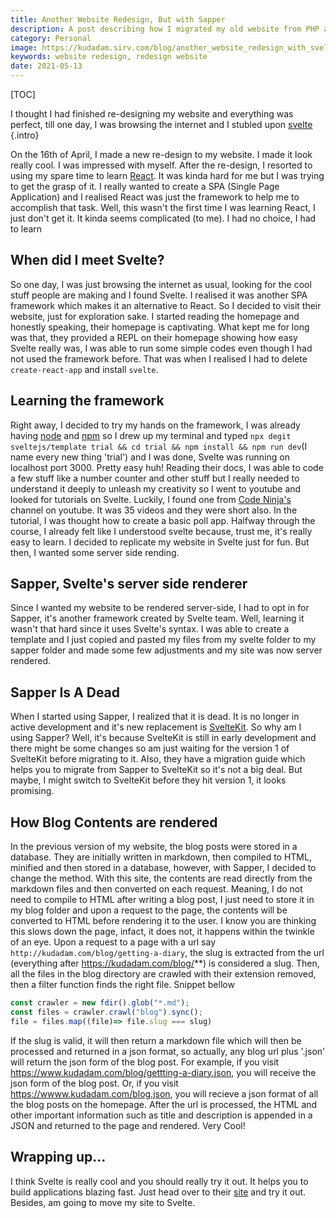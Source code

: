 ```yaml
---
title: Another Website Redesign, But with Sapper
description: A post describing how I migrated my old website from PHP and HTML to Svelte sapper.
category: Personal 
image: https://kudadam.sirv.com/blog/another_website_redesign_with_svelte/hero.jpg
keywords: website redesign, redesign website
date: 2021-05-13
---
```


[TOC]

I thought I had finished re-designing my website and everything was perfect, till one day, I was browsing the internet and I stubled upon [svelte](https://svelte.dev) {.intro}

On the 16th of April, I made a new re-design to my website. I made it look really cool. I was impressed with myself. 
After the re-design, I resorted to using my spare time to learn [React](https://reactjs.org). It was kinda hard for me but I was trying to get the grasp of it. I really wanted to create a SPA (Single Page Application) and I realised React was just the framework to help me to accomplish that task. Well, this wasn't the first time I was learning React, I just don't get it. It kinda seems complicated (to me). I had no choice, I had to learn

## When did I meet Svelte?

So one day, I was just browsing the internet as usual, looking for the cool stuff people are making and I found Svelte. I realised it was another SPA framework which makes it an alternative to React. So I decided to visit their website, just for exploration sake. 
I started reading the homepage and honestly speaking, their homepage is captivating.
What kept me for long was that, they provided a REPL on their homepage showing how easy Svelte really was, I was able to run some simple codes even though I had not used the framework before. That was when I realised I had to delete `create-react-app` and install `svelte`.

## Learning the framework

Right away, I decided to try my hands on the framework, I was already having [node](https://www.nodejs.dev) and [npm](https://www.npmjs.com) so I drew up my terminal and typed `npx degit sveltejs/template trial && cd trial && npm install && npm run dev`(I name every new thing 'trial') and I was done, Svelte was running on localhost port 3000. Pretty easy huh!
Reading their docs, I was able to code a few stuff like a number counter and other stuff but I really needed to understand it deeply to unleash my creativity so I went to youtube and looked for tutorials on Svelte. Luckily, I found one from [Code Ninja's](https://www.codeninjas.com) channel on youtube. It was 35 videos and they were short also. In the tutorial, I was thought how to create a basic poll app. Halfway through the course, I already felt like I understood svelte because, trust me, it's really easy to learn.
I decided to replicate my website in Svelte just for fun. But then, I wanted some server side rending.

## Sapper, Svelte's server side renderer

Since I wanted my website to be rendered server-side, I had to opt in for Sapper, it's another framework created by Svelte team. Well, learning it wasn't that hard since it uses Svelte's syntax. I was able to create a template and I just copied and pasted my files from my svelte folder to my sapper folder and made some few adjustments and my site was now server rendered.

## Sapper Is A Dead

When I started using Sapper, I realized that it is dead. It is no longer in active development and it's new replacement is [SvelteKit](https://kit.svelte.dev). So why am I using Sapper? Well, it's because SvelteKit is still in early development and there might be some changes so am just waiting for the version 1 of SvelteKit before migrating to it.
Also, they have a migration guide which helps you to migrate from Sapper to SvelteKit so it's not a big deal. But maybe, I might switch to SvelteKit before they hit version 1, it looks promising.



## How Blog Contents are rendered

In the previous version of my website, the blog posts were stored in a database. They are initially written in markdown, then compiled to HTML, minified and then stored in a database, however, with Sapper, I decided to change the method. With this site, the contents are read directly from the markdown files and then converted on each request. Meaning, I do not need to compile to HTML after writing a blog post, I just need to store it in my blog folder and upon a request to the page, the contents will be converted to HTML before rendering it to the user. I know you are thinking this slows down the page, infact, it does not, it happens within the twinkle of an eye.
Upon a request to a page with a url say `http://kudadam.com/blog/getting-a-diary`, the slug is extracted from the url (everything after https://kudadam.com/blog/**) is considered a slug. Then, all the files in the blog directory are crawled with their extension removed, then a filter function finds the right file. Snippet bellow

```js
const crawler = new fdir().glob("*.md");
const files = crawler.crawl("blog").sync();
file = files.map((file)=> file.slug === slug)
```
If the slug is valid, it will then return a markdown file which will then be processed and returned in a json format, so actually, any blog url plus '.json' will return the json form of the blog post. For example, if you visit https://www.kudadam.com/blog/gettting-a-diary.json, you will receive the json form of the blog post. Or, if you visit https://wwww.kudadam.com/blog.json, you will recieve a json format of all the blog posts on the homepage. 
After the url is processed, the HTML and other important information such as title and description is appended in a JSON and returned to the page and rendered. Very Cool!

## Wrapping up...

I think Svelte is really cool and you should really try it out. It helps you to build applications blazing fast. Just head over to their [site](https://svelte.dev) and try it out.
Besides, am going to move my site to Svelte.
